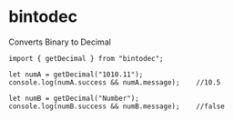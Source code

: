 # bintodec

Converts Binary to Decimal

```
import { getDecimal } from "bintodec";

let numA = getDecimal("1010.11");
console.log(numA.success && numA.message);    //10.5

let numB = getDecimal("Number");
console.log(numB.success && numB.message);    //false

```
